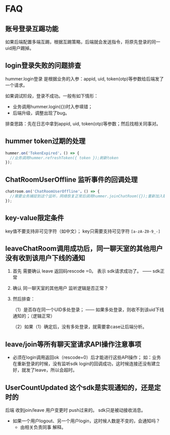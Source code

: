 # FAQ

## 账号登录互踢功能

如果后端配置多端互踢，根据互踢策略，后端就会发送指令，将原先登录的同一uid用户踢掉。

## login登录失败的问题排查
hummer.login登录 是根据业务的入参：appid, uid, token(otp)等参数给后端发了一个请求。

如果调试阶段，登录不成功。一般有如下情形：
* 业务调用hummer.login({})时入参填错；
* 后端升级，调整出现了bug。

排查思路：先在日志中拿到appid, uid, token(otp)等参数；然后找相关同事对。

## hummer token过期的处理

```javascript
hummer.on('TokenExpired'，() => {
  //业务调用hummer.refreshToken({ token });刷新token
});
```

## ChatRoomUserOffline 监听事件的回调处理

```javascript
chatroom.on('ChatRoomUserOffline'，() => {
  //需要业务捕捉到这个监听，网络恢复正常后调用hummer.joinChatRoom({});重新加入聊天室才能继续收这个聊天室的消息
});
```

## key-value限定条件
key值不要支持非可见字符（如中文）； key只需要支持可见字符
`[a-zA-Z0-9_-]`

## leaveChatRoom调用成功后，同一聊天室的其他用户没有收到该用户下线的通知

1. 首先 需要确认 leave 返回码rescode =0。 表示 sdk请求成功了。 —— sdk正常

1.  确认 同一聊天室的其他用户 监听逻辑是否正常？

1. 然后排查：

    （1）是否存在同一个UID多处登录；
        —— 如果多处登录，则收不到该uid下线通知的；（逻辑正常）

    （2）如果（1）确定后，没有多处登录，就需要拿case让后端分析。
    
## leave/join等所有聊天室请求API操作注意事项

* 必须在login调用返回ok（rescode=0）后才能进行这些API操作；
    如：业务在重新登录的时候，没有监听sdk login的回调成功，这时候连接还没有建立好，就发了leave，所以会超时。

## UserCountUpdated 这个sdk是实现通知的，还是定时的

后端 收到join/leave 用户变更时 push过来的。 sdk只是被动接收消息。

* 如果一个用户logout、另一个用户login，这时候人数是不变的，会通知吗？
  * 由相关负责同事 解释。